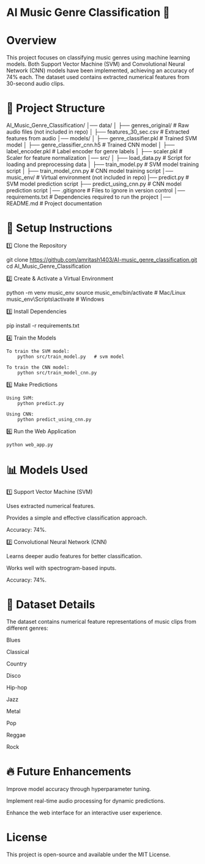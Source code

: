 # AI Music Genre Classification 🎵

# Overview

This project focuses on classifying music genres using machine learning models. Both Support Vector Machine (SVM) and Convolutional Neural Network (CNN) models have been implemented, achieving an accuracy of 74% each. The dataset used contains extracted numerical features from 30-second audio clips.

# 📂 Project Structure

AI_Music_Genre_Classification/
│── data/
│   ├── genres_original/      # Raw audio files (not included in repo)
│   ├── features_30_sec.csv   # Extracted features from audio
│── models/
│   ├── genre_classifier.pkl  # Trained SVM model
│   ├── genre_classifier_cnn.h5 # Trained CNN model
│   ├── label_encoder.pkl     # Label encoder for genre labels
│   ├── scaler.pkl            # Scaler for feature normalization
│── src/
│   ├── load_data.py          # Script for loading and preprocessing data
│   ├── train_model.py        # SVM model training script
│   ├── train_model_cnn.py    # CNN model training script
│── music_env/                # Virtual environment (not included in repo)
|── predict.py                # SVM model prediction script
├── predict_using_cnn.py      # CNN model prediction script
│── .gitignore                # Files to ignore in version control
│── requirements.txt          # Dependencies required to run the project
│── README.md                 # Project documentation

# 🔧 Setup Instructions

1️⃣ Clone the Repository

git clone https://github.com/amritash1403/AI-music_genre_classification.git
cd AI_Music_Genre_Classification

2️⃣ Create & Activate a Virtual Environment

python -m venv music_env
source music_env/bin/activate  # Mac/Linux
music_env\Scripts\activate     # Windows

3️⃣ Install Dependencies

pip install -r requirements.txt

4️⃣ Train the Models

    To train the SVM model:
        python src/train_model.py   # svm model

    To train the CNN model:
        python src/train_model_cnn.py

5️⃣ Make Predictions

    Using SVM:
        python predict.py

    Using CNN:
        python predict_using_cnn.py

6️⃣ Run the Web Application

    python web_app.py

# 📊 Models Used

1️⃣ Support Vector Machine (SVM)

Uses extracted numerical features.

Provides a simple and effective classification approach.

Accuracy: 74%.

2️⃣ Convolutional Neural Network (CNN)

Learns deeper audio features for better classification.

Works well with spectrogram-based inputs.

Accuracy: 74%.

# 📄 Dataset Details

The dataset contains numerical feature representations of music clips from different genres:

Blues

Classical

Country

Disco

Hip-hop

Jazz

Metal

Pop

Reggae

Rock

# 🔥 Future Enhancements

Improve model accuracy through hyperparameter tuning.

Implement real-time audio processing for dynamic predictions.

Enhance the web interface for an interactive user experience.

# License

This project is open-source and available under the MIT License.
